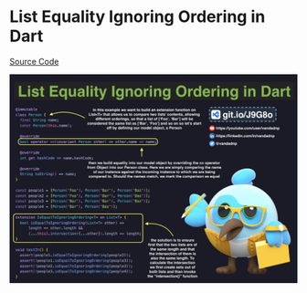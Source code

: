 # List Equality Ignoring Ordering in Dart

[Source Code](list-equality-ignoring-ordering-in-dart.dart)

![](list-equality-ignoring-ordering-in-dart.jpg)
